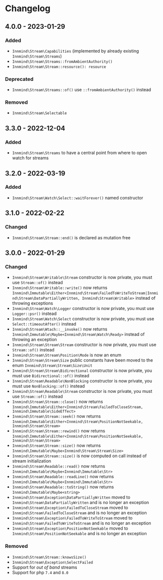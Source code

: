 # Changelog

## 4.0.0 - 2023-01-29

### Added

- `Innmind\Stream\Capabilities` (implemented by already existing `Innmind\Stream\Streams`)
- `Innmind\Stream\Streams::fromAmbientAuthority()`
- `Innmind\Stream\Stream::resource(): resource`

### Deprecated

- `Innmind\Stream\Streams::of()` use `::fromAmbientAuthority()` instead

### Removed

- `Innmind\Stream\Selectable`

## 3.3.0 - 2022-12-04

### Added

- `Innmind\Stream\Streams` to have a central point from where to open watch for streams

## 3.2.0 - 2022-03-19

### Added

- `Innmind\Stream\Watch\Select::waitForever()` named constructor

## 3.1.0 - 2022-02-22

### Changed

- `Innmind\Stream\Stream::end()` is declared as mutation free

## 3.0.0 - 2022-01-29

### Changed

- `Innmind\Stream\Writable\Stream` constructor is now private, you must use `Stream::of()` instead
- `Innmind\Stream\Writable::write()` now returns `Innmind\Immutable\Either<Innmind\Stream\FailedToWriteToStream|Innmind\Stream\DataPartiallyWritten, Innmind\Stream\Writable>` instead of throwing exceptions
- `Innmind\Stream\Watch\Logger` constructor is now private, you must use `Logger::psr()` instead
- `Innmind\Stream\Watch\Select` constructor is now private, you must use `Select::timeoutAfter()` instead
- `Innmind\Stream\Wtach::__invoke()` now returns `Innmind\Immutable\Maybe<Innmind\Stream\Watch\Ready>` instead of throwing an exception
- `Innmind\Stream\Stream\Stream` constructor is now private, you must use `Stream::of()` instead
- `Innmind\Stream\Stream\Position\Mode` is now an enum
- `Innmind\Stream\Stream\Size` public constants have been moved to the enum `Innmind\Stream\Stream\Size\Unit`
- `Innmind\Stream\Stream\Bidirectional` constructor is now private, you must use `Bidirectional::of()` instead
- `Innmind\Stream\Readable\NonBlocking` constructor is now private, you must use `NonBlocking::of()` instead
- `Innmind\Stream\Readable\Stream` constructor is now private, you must use `Stream::of()` instead
- `Innmind\Stream\Stream::close()` now returns `Innmind\Immutable\Either<Innmind\Stream\FailedToCloseStream, Innmind\Immutable\SideEffect>`
- `Innmind\Stream\Stream::seek()` now returns `Innmind\Immutable\Either<Innmind\Stream\PositionNotSeekable, Innmind\Stream\Stream>`
- `Innmind\Stream\Stream::rewind()` now returns `Innmind\Immutable\Either<Innmind\Stream\PositionNotSeekable, Innmind\Stream\Stream>`
- `Innmind\Stream\Stream::size()` now returns `Innmind\Immutable\Maybe<Innmind\Stream\Stream\Size>`
- `Innmind\Stream\Stream::size()` is now computed on call instead of stream initialization
- `Innmind\Stream\Readable::read()` now returns `Innmind\Immutable\Maybe<Innmind\Immutable\Str>`
- `Innmind\Stream\Readable::readLine()` now returns `Innmind\Immutable\Maybe<Innmind\Immutable\Str>`
- `Innmind\Stream\Readable::toString()` now returns `Innmind\Immutable\Maybe<string>`
- `Innmind\Stream\Exception\DataPartiallyWritten` moved to `Innmind\Stream\DataPartiallyWritten` and is no longer an exception
- `Innmind\Stream\Exception\FailedToCloseStream` moved to `Innmind\Stream\FailedToCloseStream` and is no longer an exception
- `Innmind\Stream\Exception\FailedToWriteToStream` moved to `Innmind\Stream\FailedToWriteToStream` and is no longer an exception
- `Innmind\Stream\Exception\PositionNotSeekable` moved to `Innmind\Stream\PositionNotSeekable` and is no longer an exception

### Removed

- `Innmind\Stream\Stream::knowsSize()`
- `Innmind\Stream\Exception\SelectFailed`
- Support for _out of band_ streams
- Support for php `7.4` and `8.0`
